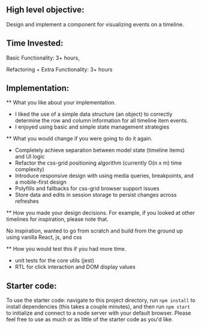 ## High level objective:

Design and implement a component for visualizing events on a timeline.

## Time Invested:
Basic Functionality: 3+ hours,

Refactoring + Extra Functionality: 3+ hours


## Implementation:

** What you like about your implementation.

- I liked the use of a simple data structure (an object) to correctly determine the row and column information for all timeline item events. 
- I enjoyed using basic and simple state management strategies


** What you would change if you were going to do it again.

- Completely achieve separation between model state (timeline items) and UI logic
- Refactor the css-grid positioning algorithm (currently O(n x m) time complexity)
- Introduce responsive design with using media queries, breakpoints, and a mobile-first design
- Polyfills and fallbacks for css-grid browser support issues
- Store data and edits in session storage to persist changes across refreshes


** How you made your design decisions. For example, if you looked at other timelines for inspiration, please note that.

No inspiration, wanted to go from scratch and build from the ground up using vanilla React, js, and css


** How you would test this if you had more time.

- unit tests for the core utils (jest)
- RTL for click interaction and DOM display values


## Starter code:

To use the starter code: navigate to this project directory, run `npm install` to install dependencies (this takes a couple minutes), and then run `npm start` to initialize and connect to a node server with your default browser. Please feel free to use as much or as little of the starter code as you'd like.
